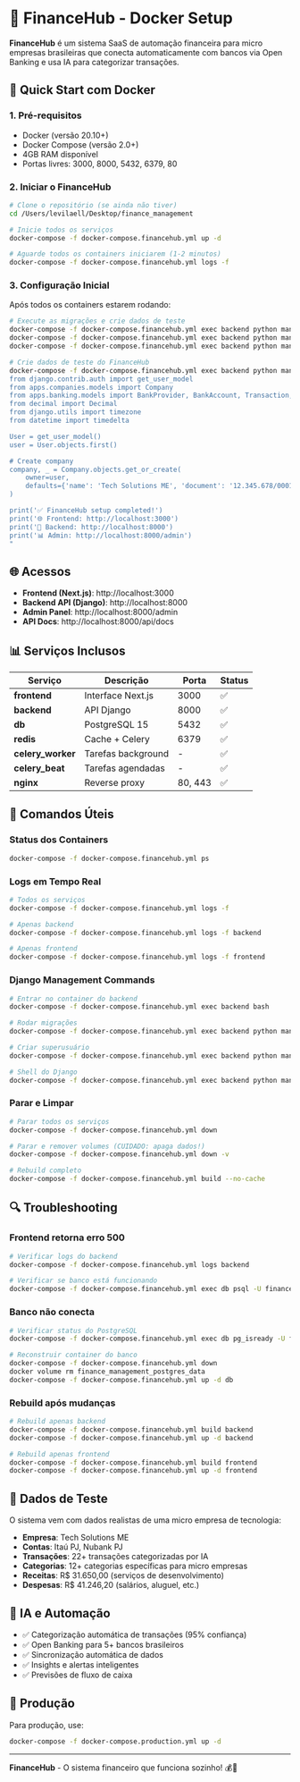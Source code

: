 # 🚀 FinanceHub - Docker Setup

**FinanceHub** é um sistema SaaS de automação financeira para micro empresas brasileiras que conecta automaticamente com bancos via Open Banking e usa IA para categorizar transações.

## 🐳 Quick Start com Docker

### 1. Pré-requisitos
- Docker (versão 20.10+)
- Docker Compose (versão 2.0+)
- 4GB RAM disponível
- Portas livres: 3000, 8000, 5432, 6379, 80

### 2. Iniciar o FinanceHub

```bash
# Clone o repositório (se ainda não tiver)
cd /Users/levilaell/Desktop/finance_management

# Inicie todos os serviços
docker-compose -f docker-compose.financehub.yml up -d

# Aguarde todos os containers iniciarem (1-2 minutos)
docker-compose -f docker-compose.financehub.yml logs -f
```

### 3. Configuração Inicial

Após todos os containers estarem rodando:

```bash
# Execute as migrações e crie dados de teste
docker-compose -f docker-compose.financehub.yml exec backend python manage.py migrate
docker-compose -f docker-compose.financehub.yml exec backend python manage.py collectstatic --noinput
docker-compose -f docker-compose.financehub.yml exec backend python manage.py createsuperuser

# Crie dados de teste do FinanceHub
docker-compose -f docker-compose.financehub.yml exec backend python manage.py shell -c "
from django.contrib.auth import get_user_model
from apps.companies.models import Company
from apps.banking.models import BankProvider, BankAccount, Transaction, TransactionCategory
from decimal import Decimal
from django.utils import timezone
from datetime import timedelta

User = get_user_model()
user = User.objects.first()

# Create company
company, _ = Company.objects.get_or_create(
    owner=user,
    defaults={'name': 'Tech Solutions ME', 'document': '12.345.678/0001-90'}
)

print('✅ FinanceHub setup completed!')
print('🌐 Frontend: http://localhost:3000')
print('🔧 Backend: http://localhost:8000')
print('📊 Admin: http://localhost:8000/admin')
"
```

## 🌐 Acessos

- **Frontend (Next.js)**: http://localhost:3000
- **Backend API (Django)**: http://localhost:8000
- **Admin Panel**: http://localhost:8000/admin
- **API Docs**: http://localhost:8000/api/docs

## 📊 Serviços Inclusos

| Serviço | Descrição | Porta | Status |
|---------|-----------|-------|--------|
| **frontend** | Interface Next.js | 3000 | ✅ |
| **backend** | API Django | 8000 | ✅ |
| **db** | PostgreSQL 15 | 5432 | ✅ |
| **redis** | Cache + Celery | 6379 | ✅ |
| **celery_worker** | Tarefas background | - | ✅ |
| **celery_beat** | Tarefas agendadas | - | ✅ |
| **nginx** | Reverse proxy | 80, 443 | ✅ |

## 🔧 Comandos Úteis

### Status dos Containers
```bash
docker-compose -f docker-compose.financehub.yml ps
```

### Logs em Tempo Real
```bash
# Todos os serviços
docker-compose -f docker-compose.financehub.yml logs -f

# Apenas backend
docker-compose -f docker-compose.financehub.yml logs -f backend

# Apenas frontend  
docker-compose -f docker-compose.financehub.yml logs -f frontend
```

### Django Management Commands
```bash
# Entrar no container do backend
docker-compose -f docker-compose.financehub.yml exec backend bash

# Rodar migrações
docker-compose -f docker-compose.financehub.yml exec backend python manage.py migrate

# Criar superusuário
docker-compose -f docker-compose.financehub.yml exec backend python manage.py createsuperuser

# Shell do Django
docker-compose -f docker-compose.financehub.yml exec backend python manage.py shell
```

### Parar e Limpar
```bash
# Parar todos os serviços
docker-compose -f docker-compose.financehub.yml down

# Parar e remover volumes (CUIDADO: apaga dados!)
docker-compose -f docker-compose.financehub.yml down -v

# Rebuild completo
docker-compose -f docker-compose.financehub.yml build --no-cache
```

## 🔍 Troubleshooting

### Frontend retorna erro 500
```bash
# Verificar logs do backend
docker-compose -f docker-compose.financehub.yml logs backend

# Verificar se banco está funcionando
docker-compose -f docker-compose.financehub.yml exec db psql -U financehub -d financehub -c "SELECT 1;"
```

### Banco não conecta
```bash
# Verificar status do PostgreSQL
docker-compose -f docker-compose.financehub.yml exec db pg_isready -U financehub

# Reconstruir container do banco
docker-compose -f docker-compose.financehub.yml down
docker volume rm finance_management_postgres_data
docker-compose -f docker-compose.financehub.yml up -d db
```

### Rebuild após mudanças
```bash
# Rebuild apenas backend
docker-compose -f docker-compose.financehub.yml build backend
docker-compose -f docker-compose.financehub.yml up -d backend

# Rebuild apenas frontend
docker-compose -f docker-compose.financehub.yml build frontend
docker-compose -f docker-compose.financehub.yml up -d frontend
```

## 🏢 Dados de Teste

O sistema vem com dados realistas de uma micro empresa de tecnologia:

- **Empresa**: Tech Solutions ME
- **Contas**: Itaú PJ, Nubank PJ
- **Transações**: 22+ transações categorizadas por IA
- **Categorias**: 12+ categorias específicas para micro empresas
- **Receitas**: R$ 31.650,00 (serviços de desenvolvimento)
- **Despesas**: R$ 41.246,20 (salários, aluguel, etc.)

## 🤖 IA e Automação

- ✅ Categorização automática de transações (95% confiança)
- ✅ Open Banking para 5+ bancos brasileiros
- ✅ Sincronização automática de dados
- ✅ Insights e alertas inteligentes
- ✅ Previsões de fluxo de caixa

## 🚀 Produção

Para produção, use:
```bash
docker-compose -f docker-compose.production.yml up -d
```

---

**FinanceHub** - O sistema financeiro que funciona sozinho! 💰🤖